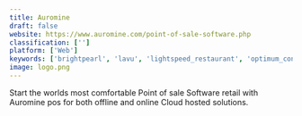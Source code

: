 ```yaml
---
title: Auromine
draft: false 
website: https://www.auromine.com/point-of-sale-software.php
classification: ['']
platform: ['Web']
keywords: ['brightpearl', 'lavu', 'lightspeed_restaurant', 'optimum_control', 'positouch', 'paypal_here', 'poster_pos', 'quickbookspos', 'revel_systems', 'silverware', 'springboard_retail', 'square', 'veeqo', 'vend', 'when_i_work']
image: logo.png
---
```

Start the worlds most comfortable Point of sale Software retail with Auromine pos for both offline and online Cloud hosted solutions.